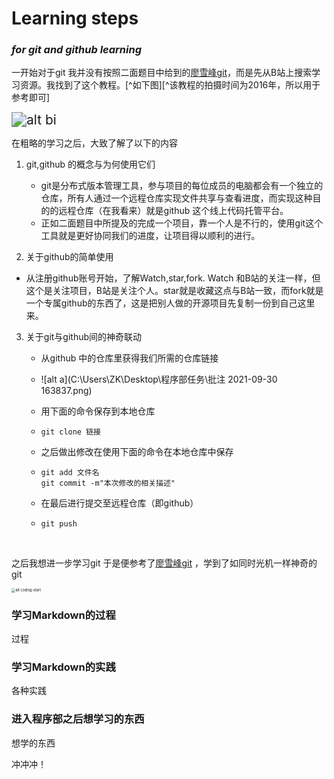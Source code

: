 # Learning steps



### *for git and github learning* 



一开始对于git 我并没有按照二面题目中给到的[廖雪峰git](https://www.liaoxuefeng.com/wiki/896043488029600)，而是先从B站上搜索学习资源。我找到了这个教程。[^如下图][^该教程的拍摄时间为2016年，所以用于参考即可]

<img src="C:\Users\ZK\Desktop\程序部任务\批注 2021-09-30 155854.png" alt="alt bi" style="zoom:150%;" />





在粗略的学习之后，大致了解了以下的内容

1. git,github 的概念与为何使用它们
   * git是分布式版本管理工具，参与项目的每位成员的电脑都会有一个独立的仓库，所有人通过一个远程仓库实现文件共享与查看进度，而实现这种目的的远程仓库（在我看来）就是github 这个线上代码托管平台。
   * 正如二面题目中所提及的完成一个项目，靠一个人是不行的，使用git这个工具就是更好协同我们的进度，让项目得以顺利的进行。

2.   关于github的简单使用

   * 从注册github账号开始，了解Watch,star,fork.  Watch 和B站的关注一样，但这个是关注项目，B站是关注个人。star就是收藏这点与B站一致，而fork就是一个专属github的东西了，这是把别人做的开源项目先复制一份到自己这里来。                                            

3. 关于git与github间的神奇联动

   * 从github 中的仓库里获得我们所需的仓库链接 

   * ![alt a](C:\Users\ZK\Desktop\程序部任务\批注 2021-09-30 163837.png)

   * 用下面的命令保存到本地仓库
   
   * ```
     git clone 链接
     ```

   * 之后做出修改在使用下面的命令在本地仓库中保存
   
   * ```
     git add 文件名
     git commit -m"本次修改的相关描述"
     ```

   * 在最后进行提交至远程仓库（即github）
   
   * ```
     git push
     ```

     
   
     

​          

之后我想进一步学习git 于是便参考了[廖雪峰git](https://www.liaoxuefeng.com/wiki/896043488029600)  ，学到了如同时光机一样神奇的git

<img src="C:\Users\ZK\Desktop\程序部任务\批注 2021-09-30 155000.png" alt="alt coding-start" style="zoom:40%;" />



### 学习Markdown的过程

过程

### 学习Markdown的实践

各种实践

### 进入程序部之后想学习的东西

想学的东西



冲冲冲！
